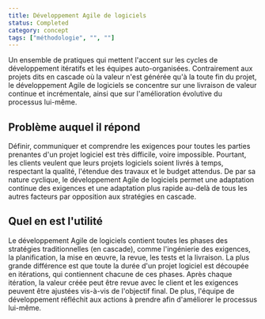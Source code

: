 ```yaml
---
title: Développement Agile de logiciels
status: Completed
category: concept
tags: ["méthodologie", "", ""]
---
```


Un ensemble de pratiques qui mettent l'accent sur les cycles de développement itératifs et les équipes auto-organisées.
Contrairement aux projets dits en cascade où la valeur n'est générée qu'à la toute fin du projet,
le développement Agile de logiciels se concentre sur une livraison de valeur continue et incrémentale, ainsi que sur l'amélioration évolutive du processus lui-même.

## Problème auquel il répond

Définir, communiquer et comprendre les exigences pour toutes les parties prenantes d'un projet logiciel est très difficile, voire impossible.
Pourtant, les clients veulent que leurs projets logiciels soient livrés à temps, respectant la qualité, l'étendue des travaux et le budget attendus.
De par sa nature cyclique, le développement Agile de logiciels permet une adaptation continue des exigences et une adaptation plus rapide au-delà de tous les autres facteurs par opposition aux stratégies en cascade.

## Quel en est l'utilité

Le développement Agile de logiciels contient toutes les phases des stratégies traditionnelles (en cascade), comme l'ingénierie des exigences, la planification, la mise en œuvre, la revue, les tests et la livraison.
La plus grande différence est que toute la durée d'un projet logiciel est découpée en itérations, qui contiennent chacune de ces phases.
Après chaque itération, la valeur créée peut être revue avec le client et les exigences peuvent être ajustées vis-à-vis de l'objectif final.
De plus, l'équipe de développement réfléchit aux actions à prendre afin d'améliorer le processus lui-même.
